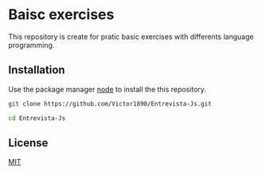 # Baisc exercises

This repository is create for pratic basic exercises with differents language programming.

## Installation

Use the package manager [node](https://nodejs.org/en/) to install the this repository.

```bash
git clone https://github.com/Victor1890/Entrevista-Js.git
```
```bash
cd Entrevista-Js
```

## License
[MIT](https://choosealicense.com/licenses/mit/)